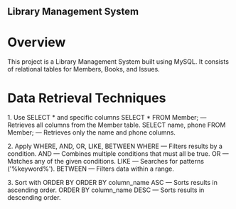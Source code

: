 ## Library Management System 
# Overview
This project is a Library Management System built using MySQL.
It consists of relational tables for Members, Books, and Issues.

# Data Retrieval Techniques
1️. Use SELECT * and specific columns
 SELECT * FROM Member; — Retrieves all columns from the Member table.
 SELECT name, phone FROM Member; — Retrieves only the name and phone columns.

2️. Apply WHERE, AND, OR, LIKE, BETWEEN
 WHERE — Filters results by a condition.
 AND — Combines multiple conditions that must all be true.
 OR — Matches any of the given conditions.
 LIKE — Searches for patterns ('%keyword%').
 BETWEEN — Filters data within a range.

3️. Sort with ORDER BY
 ORDER BY column_name ASC — Sorts results in ascending order.
 ORDER BY column_name DESC — Sorts results in descending order.
